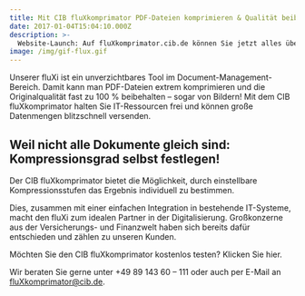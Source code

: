 ```yaml
---
title: Mit CIB fluXkomprimator PDF-Dateien komprimieren & Qualität beibehalten
date: 2017-01-04T15:04:10.000Z
description: >-
  Website-Launch: Auf fluXkomprimator.cib.de können Sie jetzt alles über das CIB PDF-Komprimierungstool für Profis erfahren!
image: /img/gif-flux.gif
---
```


Unserer fluXi ist ein unverzichtbares Tool im Document-Management-Bereich. Damit kann man PDF-Dateien extrem komprimieren und die Originalqualität fast zu 100 % beibehalten – sogar von Bildern! Mit dem CIB fluXkomprimator halten Sie IT-Ressourcen frei und können große Datenmengen blitzschnell versenden.

## Weil nicht alle Dokumente gleich sind: Kompressionsgrad selbst festlegen!

Der CIB fluXkomprimator bietet die Möglichkeit, durch einstellbare Kompressionsstufen das Ergebnis individuell zu bestimmen.

Dies, zusammen mit einer einfachen Integration in bestehende IT-Systeme, macht den fluXi zum idealen Partner in der Digitalisierung. Großkonzerne aus der Versicherungs- und Finanzwelt haben sich bereits dafür entschieden und zählen zu unseren Kunden.

Möchten Sie den CIB fluXkomprimator kostenlos testen? Klicken Sie hier.

Wir beraten Sie gerne unter +49 89 143 60 – 111 oder auch per E-Mail an fluXkomprimator@cib.de. 
